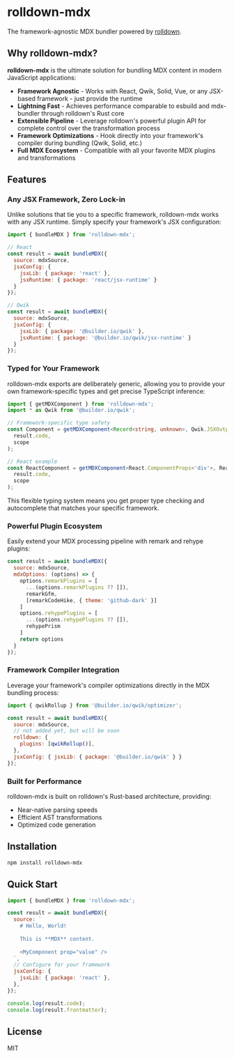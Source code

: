 # rolldown-mdx

The framework-agnostic MDX bundler powered by [rolldown](https://github.com/rolldown/rolldown).

## Why rolldown-mdx?

**rolldown-mdx** is the ultimate solution for bundling MDX content in modern JavaScript applications:

- **Framework Agnostic** - Works with React, Qwik, Solid, Vue, or any JSX-based framework - just provide the runtime
- **Lightning Fast** - Achieves performance comparable to esbuild and mdx-bundler through rolldown's Rust core
- **Extensible Pipeline** - Leverage rolldown's powerful plugin API for complete control over the transformation process
- **Framework Optimizations** - Hook directly into your framework's compiler during bundling (Qwik, Solid, etc.)
- **Full MDX Ecosystem** - Compatible with all your favorite MDX plugins and transformations

## Features

### Any JSX Framework, Zero Lock-in

Unlike solutions that tie you to a specific framework, rolldown-mdx works with any JSX runtime. Simply specify your framework's JSX configuration:

```js
import { bundleMDX } from 'rolldown-mdx';

// React
const result = await bundleMDX({
  source: mdxSource,
  jsxConfig: {
    jsxLib: { package: 'react' },
    jsxRuntime: { package: 'react/jsx-runtime' }
  }
});

// Qwik
const result = await bundleMDX({
  source: mdxSource,
  jsxConfig: {
    jsxLib: { package: '@builder.io/qwik' },
    jsxRuntime: { package: '@builder.io/qwik/jsx-runtime' }
  }
});
```

### Typed for Your Framework

rolldown-mdx exports are deliberately generic, allowing you to provide your own framework-specific types and get precise TypeScript inference:

```ts
import { getMDXComponent } from 'rolldown-mdx';
import * as Qwik from '@builder.io/qwik';

// Framework-specific type safety
const Component = getMDXComponent<Record<string, unknown>, Qwik.JSXOutput>(
  result.code,
  scope
);

// React example
const ReactComponent = getMDXComponent<React.ComponentProps<'div'>, React.ReactNode>(
  result.code, 
  scope
);
```

This flexible typing system means you get proper type checking and autocomplete that matches your specific framework.

### Powerful Plugin Ecosystem

Easily extend your MDX processing pipeline with remark and rehype plugins:

```js
const result = await bundleMDX({
  source: mdxSource,
  mdxOptions: (options) => {
    options.remarkPlugins = [
      ...(options.remarkPlugins ?? []),
      remarkGfm,
      [remarkCodeHike, { theme: 'github-dark' }]
    ]
    options.rehypePlugins = [
      ...(options.rehypePlugins ?? []),
      rehypePrism
    ]
    return options
  }
});
```

### Framework Compiler Integration

Leverage your framework's compiler optimizations directly in the MDX bundling process:

```js
import { qwikRollup } from '@builder.io/qwik/optimizer';

const result = await bundleMDX({
  source: mdxSource,
  // not added yet, but will be soon
  rolldown: {
    plugins: [qwikRollup()],
  },
  jsxConfig: { jsxLib: { package: '@builder.io/qwik' } }
});
```

### Built for Performance

rolldown-mdx is built on rolldown's Rust-based architecture, providing:

- Near-native parsing speeds
- Efficient AST transformations
- Optimized code generation

## Installation

```bash
npm install rolldown-mdx
```

## Quick Start

```js
import { bundleMDX } from 'rolldown-mdx';

const result = await bundleMDX({
  source: `
    # Hello, World!
    
    This is **MDX** content.
    
    <MyComponent prop="value" />
  `,
  // Configure for your framework
  jsxConfig: {
    jsxLib: { package: 'react' },
  },
});

console.log(result.code);
console.log(result.frontmatter);
```

## License

MIT
